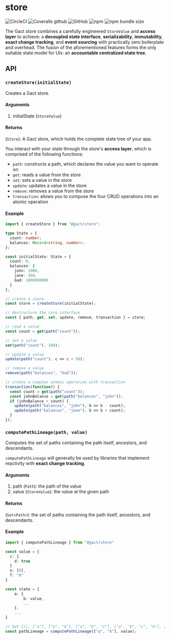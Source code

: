 # store

![CircleCI](https://img.shields.io/circleci/build/github/gactjs/store?style=for-the-badge)
![Coveralls github](https://img.shields.io/coveralls/github/gactjs/store?style=for-the-badge)
![GitHub](https://img.shields.io/github/license/gactjs/store?style=for-the-badge)
![npm](https://img.shields.io/npm/v/@gact/store?store=for-the-badge)
![npm bundle size](https://img.shields.io/bundlephobia/min/@gact/store?style=for-the-badge)

The Gact store combines a carefully engineered `StoreValue` and **access layer** to achieve: a **decoupled state interface**, **serializability**, **immutability**, **exact change tracking**, and **event sourcing** with practically zero boilerplate and overhead. The fusion of the aforementioned features forms the only suitable state model for UIs: an **accountable centralized state tree**.

## API

### `createStore(initialState)`

Creates a Gact store.

#### Arguments

1. initialState (`StoreValue`)

#### Returns

(`Store`): A Gact store, which holds the complete state tree of your app.

You interact with your state through the store's **access layer**, which is comprised of the following functions:

- `path`: constructs a path, which declares the value you want to operate on
- `get`: reads a value from the store
- `set`: sets a value in the store
- `update`: updates a value in the store
- `remove`: removes a value from the store
- `transaction`: allows you to compose the four CRUD operations into an atomic operation

#### Example

```ts
import { createStore } from "@gact/store";

type State = {
  count: number;
  balances: Record<string, number>;
};

const initialState: State = {
  count: 0,
  balances: {
    john: 1000,
    jane: 500,
    bad: 1000000000
  }
};

// create a store
const store = createStore(initialState);

// destructure the core interface
const { path, get, set, update, remove, transaction } = store;

// read a value
const count = get(path("count"));

// set a value
set(path("count"), 100);

// update a value
update(path("count"), c => c + 50);

// remove a value
remove(path("balances", "bad"));

// create a complex atomic operation with transaction
transaction(function() {
  const count = get(path("count"));
  const johnBalance = get(path("balances", "john"));
  if (johnBalance > count) {
    update(path("balances", "john"), b => b - count);
    update(path("balances", "jane"), b => b + count);
  }
});
```

### `computePathLineage(path, value)`

Computes the set of paths containing the path itself, ancestors, and descendants.

`computePathLineage` will generally be used by libraries that implement reactivity with **exact change tracking**.

#### Arguments

1. path (`Path`): the path of the value
2. value (`StoreValue`): the value at the given path

#### Returns

(`Set<Path>`): the set of paths containing the path itself, ancestors, and descendants.

#### Example

```ts
import { computePathLineage } from "@gact/store"

const value = {
  c: {
    d: true
  }
  e: [0],
  f: "d"
}

const state = {
    a: {
        b: value,
        ...
    },
    ...
}

// Set {[], ["a"], ["a", "b"], ["a", "b", "c"], ["a", "b", "c", "d"], ["a", "b", "e"], ["a", "b", "e", 0], ["a", "b", "f"] }
const pathLineage = computePathLineage(["a", "b"], value);
```
